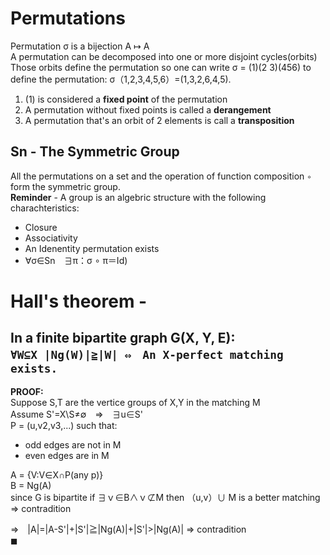 # Permutations

Permutation σ is a bijection A ↦ A  
A permutation can be decomposed into one or more disjoint cycles(orbits)  
Those orbits define the permutation so one can write σ = (1)(2 3)(456) to define the permutation:
σ（1,2,3,4,5,6）=(1,3,2,6,4,5).  
1. (1) is considered a **fixed point** of the permutation  
2. A permutation without fixed points is called a **derangement**  
3. A permutation that's an orbit of 2 elements is call a **transposition**  
## Sn - The Symmetric Group

All the permutations on a set and the operation of function composition ```∘``` form the symmetric group.  
**Reminder** - A group is an algebric structure with the following charachteristics:
- Closure
- Associativity
- An Idenentity permutation exists
- ∀σ∈Sn　∃π：σ ∘ π＝Id)

# Hall's theorem -   

In a finite bipartite graph G(X, Y, E):  
```∀W⊆X |Ng(W)|≧|W| ⇔　An X-perfect matching exists.```  
----------------------
**PROOF:**  
Suppose S,T are the vertice groups of X,Y in the matching M  
Assume S'=X\S≠∅　⇒　∃u∈S'  
P = (u,v2,v3,...) such that:
- odd edges are not in M
- even edges are in M

A = {V:V∈X∩P(any p)}  
B = Ng(A)  
since G is bipartite if ∃ｖ∈B∧ｖ⊄M then （u,v）∪ M is a better matching ⇒ contradition  

⇒　|A|=|A-S'|+|S'|≧|Ng(A)|+|S'|>|Ng(A)| ⇒ contradition  
 ◼ 

